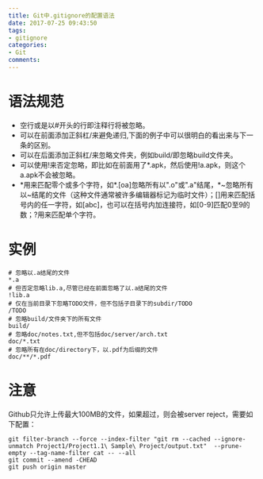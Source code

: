 ```yaml
---
title: Git中.gitignore的配置语法
date: 2017-07-25 09:43:50
tags:
- gitignore
categories:
- Git
comments:
---
```


# 语法规范

* 空行或是以#开头的行即注释行将被忽略。
* 可以在前面添加正斜杠/来避免递归,下面的例子中可以很明白的看出来与下一条的区别。
* 可以在后面添加正斜杠/来忽略文件夹，例如build/即忽略build文件夹。
* 可以使用!来否定忽略，即比如在前面用了*.apk，然后使用!a.apk，则这个a.apk不会被忽略。
* \*用来匹配零个或多个字符，如\*.[oa]忽略所有以".o"或".a"结尾，\*~忽略所有以~结尾的文件（这种文件通常被许多编辑器标记为临时文件）；[]用来匹配括号内的任一字符，如[abc]，也可以在括号内加连接符，如[0-9]匹配0至9的数；?用来匹配单个字符。



# 实例
```buildoutcfg
# 忽略以.a结尾的文件
*.a
# 但否定忽略lib.a,尽管已经在前面忽略了以.a结尾的文件
!lib.a
# 仅在当前目录下忽略TODO文件，但不包括子目录下的subdir/TODO
/TODO
# 忽略build/文件夹下的所有文件
build/
# 忽略doc/notes.txt,但不包括doc/server/arch.txt
doc/*.txt
# 忽略所有在doc/directory下，以.pdf为后缀的文件
doc/**/*.pdf
```

# 注意
Github只允许上传最大100MB的文件，如果超过，则会被server reject，需要如下配置：
```buildoutcfg
git filter-branch --force --index-filter "git rm --cached --ignore-unmatch Project1/Project1.1\ Sample\ Project/output.txt"  --prune-empty --tag-name-filter cat -- --all
git commit --amend -CHEAD
git push origin master
```